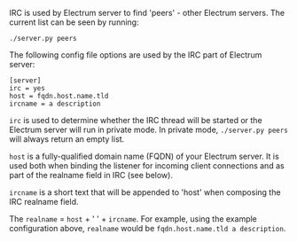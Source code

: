 IRC is used by Electrum server to find 'peers' - other Electrum servers. The
current list can be seen by running:

    ./server.py peers

The following config file options are used by the IRC part of Electrum server:

    [server]
    irc = yes
    host = fqdn.host.name.tld
    ircname = a description

`irc` is used to determine whether the IRC thread will be started or the 
Electrum server will run in private mode. In private mode, 
`./server.py peers` will always return an empty list.

`host` is a fully-qualified domain name (FQDN) of your Electrum server. It is
used both when binding the listener for incoming client connections and as part
of the realname field in IRC (see below).

`ircname` is a short text that will be appended to 'host' when composing the 
IRC realname field.

The `realname` = `host` + ' ' + `ircname`. For example, using the example 
configuration above, `realname` would be `fqdn.host.name.tld a description`.
